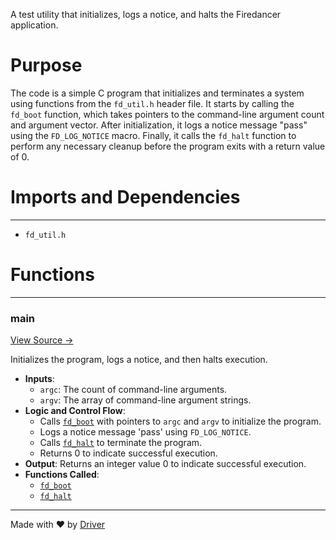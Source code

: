 <!--------------------------------------------------------------------------------->
<!-- IMPORTANT: This file is auto-generated by Driver (https://driver.ai). -------->
<!-- Manual edits may be overwritten on future commits. --------------------------->
<!--------------------------------------------------------------------------------->

A test utility that initializes, logs a notice, and halts the Firedancer application.

# Purpose
The code is a simple C program that initializes and terminates a system using functions from the `fd_util.h` header file. It starts by calling the `fd_boot` function, which takes pointers to the command-line argument count and argument vector. After initialization, it logs a notice message "pass" using the `FD_LOG_NOTICE` macro. Finally, it calls the `fd_halt` function to perform any necessary cleanup before the program exits with a return value of 0.
# Imports and Dependencies

---
- `fd_util.h`


# Functions

---
### main<!-- {{#callable:main}} -->
[View Source →](<../../../../src/util/test_util.c#L3>)

Initializes the program, logs a notice, and then halts execution.
- **Inputs**:
    - `argc`: The count of command-line arguments.
    - `argv`: The array of command-line argument strings.
- **Logic and Control Flow**:
    - Calls [`fd_boot`](<fd_util.c.md#fd_boot>) with pointers to `argc` and `argv` to initialize the program.
    - Logs a notice message 'pass' using `FD_LOG_NOTICE`.
    - Calls [`fd_halt`](<fd_util.c.md#fd_halt>) to terminate the program.
    - Returns 0 to indicate successful execution.
- **Output**: Returns an integer value 0 to indicate successful execution.
- **Functions Called**:
    - [`fd_boot`](<fd_util.c.md#fd_boot>)
    - [`fd_halt`](<fd_util.c.md#fd_halt>)



---
Made with ❤️ by [Driver](https://www.driver.ai/)